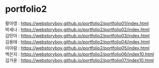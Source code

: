 # portfolio2

황아영 : https://webstoryboy.github.io/portfolio2/portfolio01/index.html <br>
박세나 : https://webstoryboy.github.io/portfolio2/portfolio02/index.html <br>
김민아 : https://webstoryboy.github.io/portfolio2/portfolio03/index.html <br>
김용태 : https://webstoryboy.github.io/portfolio2/portfolio04/index.html <br>
이아람 : https://webstoryboy.github.io/portfolio2/portfolio05/index.html <br>
백은지 : https://webstoryboy.github.io/portfolio2/portfolio06/index10.html <br>
김가윤 : https://webstoryboy.github.io/portfolio2/portfolio07/index10.html <br>
